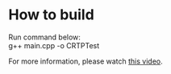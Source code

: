 # How to build

Run command below:  
g++ main.cpp -o CRTPTest  

For more information, please watch [this video](https://www.youtube.com/watch?v=TMphG93qFtQ).